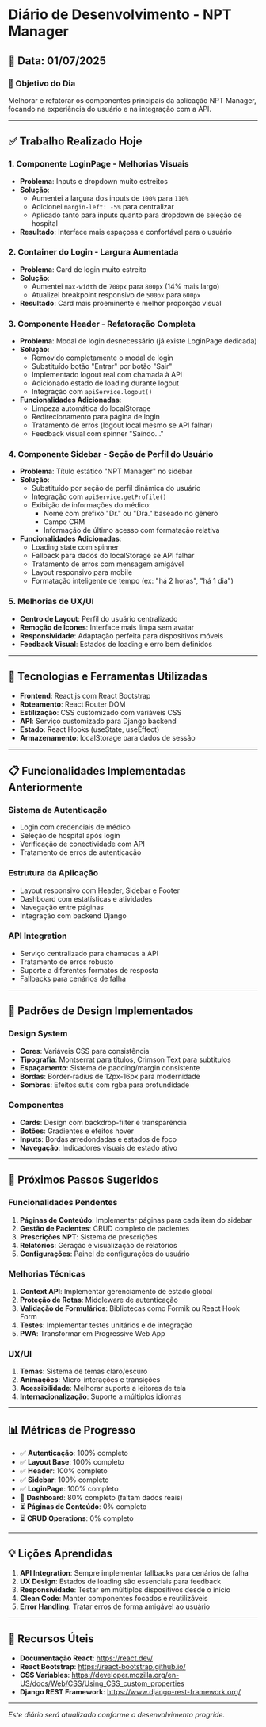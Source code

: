 # Diário de Desenvolvimento - NPT Manager

## 📅 Data: 01/07/2025

### 🎯 Objetivo do Dia
Melhorar e refatorar os componentes principais da aplicação NPT Manager, focando na experiência do usuário e na integração com a API.

---

## ✅ Trabalho Realizado Hoje

### 1. **Componente LoginPage - Melhorias Visuais**
- **Problema**: Inputs e dropdown muito estreitos
- **Solução**: 
  - Aumentei a largura dos inputs de `100%` para `110%`
  - Adicionei `margin-left: -5%` para centralizar
  - Aplicado tanto para inputs quanto para dropdown de seleção de hospital
- **Resultado**: Interface mais espaçosa e confortável para o usuário

### 2. **Container do Login - Largura Aumentada**
- **Problema**: Card de login muito estreito
- **Solução**:
  - Aumentei `max-width` de `700px` para `800px` (14% mais largo)
  - Atualizei breakpoint responsivo de `500px` para `600px`
- **Resultado**: Card mais proeminente e melhor proporção visual

### 3. **Componente Header - Refatoração Completa**
- **Problema**: Modal de login desnecessário (já existe LoginPage dedicada)
- **Solução**:
  - Removido completamente o modal de login
  - Substituído botão "Entrar" por botão "Sair"
  - Implementado logout real com chamada à API
  - Adicionado estado de loading durante logout
  - Integração com `apiService.logout()`
- **Funcionalidades Adicionadas**:
  - Limpeza automática do localStorage
  - Redirecionamento para página de login
  - Tratamento de erros (logout local mesmo se API falhar)
  - Feedback visual com spinner "Saindo..."

### 4. **Componente Sidebar - Seção de Perfil do Usuário**
- **Problema**: Título estático "NPT Manager" no sidebar
- **Solução**:
  - Substituído por seção de perfil dinâmica do usuário
  - Integração com `apiService.getProfile()`
  - Exibição de informações do médico:
    - Nome com prefixo "Dr." ou "Dra." baseado no gênero
    - Campo CRM
    - Informação de último acesso com formatação relativa
- **Funcionalidades Adicionadas**:
  - Loading state com spinner
  - Fallback para dados do localStorage se API falhar
  - Tratamento de erros com mensagem amigável
  - Layout responsivo para mobile
  - Formatação inteligente de tempo (ex: "há 2 horas", "há 1 dia")

### 5. **Melhorias de UX/UI**
- **Centro de Layout**: Perfil do usuário centralizado
- **Remoção de Ícones**: Interface mais limpa sem avatar
- **Responsividade**: Adaptação perfeita para dispositivos móveis
- **Feedback Visual**: Estados de loading e erro bem definidos

---

## 🔧 Tecnologias e Ferramentas Utilizadas

- **Frontend**: React.js com React Bootstrap
- **Roteamento**: React Router DOM
- **Estilização**: CSS customizado com variáveis CSS
- **API**: Serviço customizado para Django backend
- **Estado**: React Hooks (useState, useEffect)
- **Armazenamento**: localStorage para dados de sessão

---

## 📋 Funcionalidades Implementadas Anteriormente

### Sistema de Autenticação
- Login com credenciais de médico
- Seleção de hospital após login
- Verificação de conectividade com API
- Tratamento de erros de autenticação

### Estrutura da Aplicação
- Layout responsivo com Header, Sidebar e Footer
- Dashboard com estatísticas e atividades
- Navegação entre páginas
- Integração com backend Django

### API Integration
- Serviço centralizado para chamadas à API
- Tratamento de erros robusto
- Suporte a diferentes formatos de resposta
- Fallbacks para cenários de falha

---

## 🎨 Padrões de Design Implementados

### Design System
- **Cores**: Variáveis CSS para consistência
- **Tipografia**: Montserrat para títulos, Crimson Text para subtítulos
- **Espaçamento**: Sistema de padding/margin consistente
- **Bordas**: Border-radius de 12px-16px para modernidade
- **Sombras**: Efeitos sutis com rgba para profundidade

### Componentes
- **Cards**: Design com backdrop-filter e transparência
- **Botões**: Gradientes e efeitos hover
- **Inputs**: Bordas arredondadas e estados de foco
- **Navegação**: Indicadores visuais de estado ativo

---

## 🚀 Próximos Passos Sugeridos

### Funcionalidades Pendentes
1. **Páginas de Conteúdo**: Implementar páginas para cada item do sidebar
2. **Gestão de Pacientes**: CRUD completo de pacientes
3. **Prescrições NPT**: Sistema de prescrições
4. **Relatórios**: Geração e visualização de relatórios
5. **Configurações**: Painel de configurações do usuário

### Melhorias Técnicas
1. **Context API**: Implementar gerenciamento de estado global
2. **Proteção de Rotas**: Middleware de autenticação
3. **Validação de Formulários**: Bibliotecas como Formik ou React Hook Form
4. **Testes**: Implementar testes unitários e de integração
5. **PWA**: Transformar em Progressive Web App

### UX/UI
1. **Temas**: Sistema de temas claro/escuro
2. **Animações**: Micro-interações e transições
3. **Acessibilidade**: Melhorar suporte a leitores de tela
4. **Internacionalização**: Suporte a múltiplos idiomas

---

## 📊 Métricas de Progresso

- ✅ **Autenticação**: 100% completo
- ✅ **Layout Base**: 100% completo
- ✅ **Header**: 100% completo
- ✅ **Sidebar**: 100% completo
- ✅ **LoginPage**: 100% completo
- 🔄 **Dashboard**: 80% completo (faltam dados reais)
- ⏳ **Páginas de Conteúdo**: 0% completo
- ⏳ **CRUD Operations**: 0% completo

---

## 💡 Lições Aprendidas

1. **API Integration**: Sempre implementar fallbacks para cenários de falha
2. **UX Design**: Estados de loading são essenciais para feedback
3. **Responsividade**: Testar em múltiplos dispositivos desde o início
4. **Clean Code**: Manter componentes focados e reutilizáveis
5. **Error Handling**: Tratar erros de forma amigável ao usuário

---

## 🔗 Recursos Úteis

- **Documentação React**: https://react.dev/
- **React Bootstrap**: https://react-bootstrap.github.io/
- **CSS Variables**: https://developer.mozilla.org/en-US/docs/Web/CSS/Using_CSS_custom_properties
- **Django REST Framework**: https://www.django-rest-framework.org/

---

*Este diário será atualizado conforme o desenvolvimento progride.* 